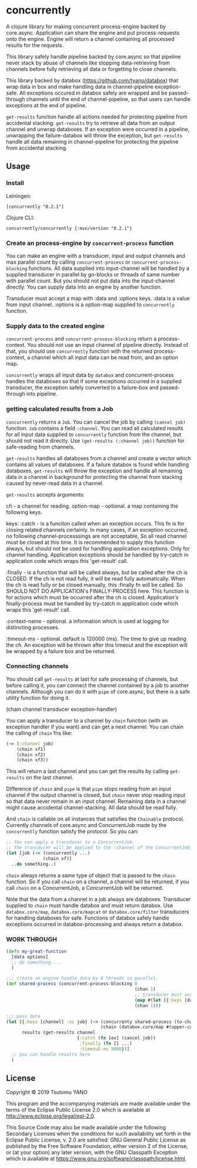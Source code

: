 # concurrently

A clojure library for making concurrent process-engine backed by core.async.
Application can share the engine and put process-requests onto the engine.
Engine will return a channel containing all processed results for the requests.

This library safely handle pipeline backed by core.async so that pipeline never
stack by abuse of channels like stopping data-retrieving from channels before
fully retrieving all data or forgetting to close channels.

This library backed by databox (https://github.com/tyano/databox) that wrap data in
box and make handling data in channel-pipeline exception-safe. All exceptions
occured in databox safely are wrapped and be passed-through channels until the end
of channel-pipeline, so that users can handle exceptions at the end of pipeline.

`get-results` function handle all actions needed for protecting pipeline from
accidental stacking. `get-results` try to retrieve all data from an output channel
and unwrap databoxes. If an exception were occurred in a pipeline, unwrapping the failure-databox will
throw the exception, but `get-results` handle all data remaining in channel-pipeline for
protecting the pipeline from accidental stacking.

## Usage

### Install

Leiningen:
```
[concurrently "0.2.1"]
```

Clojure CLI:
```
concurrently/concurrently {:mvn/version "0.2.1"}
```

### Create an process-engine by `concurrent-process` function

You can make an engine with a transducer, input and output channels and max parallel count by
calling `concurrent-process` or `concurrent-process-blocking` functions.
All data supplied into input-channel will be handled by a supplied transducer in parallel by
go-blocks or threads of same number with parallel count.
But you should not put data into the input-channel directly.
You can supply data into an engine by another function.

Transducer must accept a map with :data and :options keys.
:data is a value from input channel.
:options is a option-map supplied to `concurrently` function.


### Supply data to the created engine

`concurrent-process` and `concurrent-process-blocking` return a process-context.
You should not use an input channel of pipeline directly.
Instead of that, you should use `concurrently` function with the returned process-context,
a channel which all input data can be read from, and an option map.

`concurrently` wraps all input data by `databox` and concurrent-process handles
the databoxes so that if some exceptions occurred in a supplied transducer, the exception safely
converted to a failure-box and passed-through into pipeline.

### getting calculated results from a Job

`concurrently` returns a `Job`. You can cancel the job by calling `(cancel job)` function.
`Job` contains a field `:channel`. You can read all calculated results for all input data supplied to
`concurrently` function from the channel, but should not read it directly.
Use `(get-results (:channel job))` function for safe-reading from channels.

`get-results` handles all databoxes from a channel and create a vector which contains all values of databoxes.
If a failure databox is found while handling databoxes, `get-results` will throw the exception and
handle all remaining data in a channel in background for protecting the channel from stacking caused by
never-read data in a channel.

`get-results` accepts arguments:

ch - a channel for reading.
option-map - optional. a map containing the following keys.

keys:
:catch - is a funciton called when an exception occurs. This fn is for closing related channels certainly.
   In many cases, if an exception occurred, no following channel-processsings are not acceptable,
   So all read channel must be closed at this time. It is recommended to supply this function always,
   but should not be used for handling application exceptions. Only for channel handling.
   Application exceptions should be handled by try-catch in application code which wraps this 'get-result' call.

:finally - is a function that will be called always, but be called after the ch is CLOSED.
   If the ch is not read fully, it will be read fully automatically.
   When the ch is read fully or be closed manually, this :finally fn will be called.
   So SHOULD NOT DO APPLICATION's FINALLY-PROCESS here. This function is for actions which must be occurred after
   the ch is closed. Application's finally-process must be handled by try-catch in application code which
   wraps this 'get-result' call.

:context-name - optional. a information which is used at logging for distincting processes.

:timeout-ms - optional. default is 120000 (ms). The time to give up reading the ch. An exception will be thrown after
   this timeout and the exception will be wrapped by a failure box and be returned.



### Connecting channels

You should call `get-results` at last for safe processing of channels, but before calling it, you can connect
the channel contained by a job to another channels. Although you can do it with `pipe` of core.async,
but there is a safe utility function for doing it.

(chain channel transducer exception-handler)

You can apply a transducer to a channel by `chain` function (with an exception handler if you want) and can get a next channel.
You can chain the calling of `chain` fns like:

```clojure
(-> (:channel job)
    (chain xf1)
    (chain xf2)
    (chain xf3))
```

This will return a last channel and you can get the results by calling `get-results` on the last channel.

Difference of `chain` and `pipe` is that `pipe` stops reading from an input channel if the output channel is closed,
but `chain` never stop reading input so that data never remain in an input channel.
Remaining data in a channel might cause accidental channel-stacking. All data should be read fully.

And `chain` is callable on all instances that satisfies the `Chainable` protocol. Currently channels of core.async and ConcurrentJob made by the `concurrently` function satisfy the protocol. So you can:

```clojure
;; You can apply a transducer to a ConcurrentJob.
;; The transducer will be applied to the :channel of the ConcurrentJob.
(let [job (-> (concurrently ...)
              (chain xf)]
  ..do something..)
```

`chain` always returns a same type of object that is passed to the `chain` function. So if you call `chain` on a channel, a channel will be returned, if you call `chain` on a ConcurrentJob, a ConcurrentJob will be returned.

Note that the data from a channel in a job always are databoxes. Transducer supplied to `chain` must handle
databox and must return databox. Use `databox.core/map`, `databox.core/mapcat` or `databox.core/filter` transducers
for handling databoxes for safe.
Functions of databox safely handle exceptions occurred in databox-processing and always return a databox.


### WORK THROUGH

```clojure
(defn my-great-function
  [data options]
  ;; do something....
  )

;;; create an engine handle data by 8 threads in parallel.
(def shared-process (concurrent-process-blocking 8
                                                 (chan 1)
                                                 ;; transducer must accept a map with :data and :options keys
                                                 (map #(let [{:keys [data options]}] (my-great-function data options))
                                                 (chan 1)))

;;; pass data
(let [{:keys [channel] :as job} (-> (concurrenty shared-process (to-chan [:a :b :c]) {:option-to-function true})
                                    (chain (databox.core/map #(upper-case %))))
      results (get-results channel
                           {:catch (fn [ex] (cancel job))
                            :finally (fn [] ...)
                            :timeout-ms 5000})]
  ;; you can handle results here
  )
```

## License

Copyright © 2019 Tsutomu YANO

This program and the accompanying materials are made available under the
terms of the Eclipse Public License 2.0 which is available at
http://www.eclipse.org/legal/epl-2.0.

This Source Code may also be made available under the following Secondary
Licenses when the conditions for such availability set forth in the Eclipse
Public License, v. 2.0 are satisfied: GNU General Public License as published by
the Free Software Foundation, either version 2 of the License, or (at your
option) any later version, with the GNU Classpath Exception which is available
at https://www.gnu.org/software/classpath/license.html.
